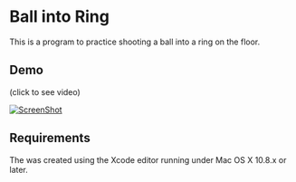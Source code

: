 Ball into Ring
====================

This is a program to practice shooting a ball into a ring on the floor.

Demo
------

(click to see video)

[![ScreenShot](https://i.ytimg.com/vi/Gbr7yj0aCec/hqdefault.jpg)](http://youtu.be/Gbr7yj0aCec)


Requirements
---------------
The was created using the Xcode editor running under Mac OS X 10.8.x or later. 

